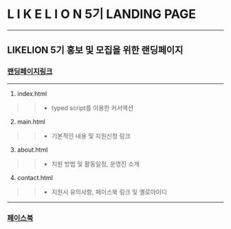 # L I K E L I O N 5기 LANDING PAGE
-------------

## LIKELION 5기 홍보 및 모집을 위한 랜딩페이지 
### [랜딩페이지링크](http://mnu.likelion.org)
------------
1. index.html
>> * typed script를 이용한 커서액션
2. main.html
>> * 기본적인 내용 및 지원신청 링크
3. about.html
>> * 지원 방법 및 활동일정, 운영진 소개
4. contact.html
>> * 지원시 유의사항, 페이스북 링크 및 옐로아이디
-------------

### [페이스북](https://www.facebook.com/mokpolion/)
